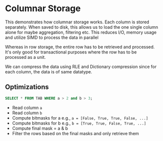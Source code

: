 # Columnar Storage
This demonstrates how columnar storage works. Each column is stored separately.
When saved to disk, this allows us to load the one single column alone for maybe aggregation, filtering etc.
This reduces I/O, memory usage and utilize SIMD to process the data in parallel

Whereas in row storage, the entire row has to be retrieved and processed. It's only good for transactional purposes where the row has to be processed as a unit.

We can compress the data using RLE and Dictionary compression since for each column, the data is of same datatype.

## Optimizations
```SQL
SELECT * FROM TAB WHERE a > 2 and b > 3;
```

* Read column `a`
* Read column `b`
* Compute bitmasks for a e.g., `a = [False, True, True, False, ...]`
* Compute bitmasks for b e.g., `b = [True, True, False, True, ...]`
* Compute final mask = a & b
* Filter the rows based on the final masks and only retrieve them


